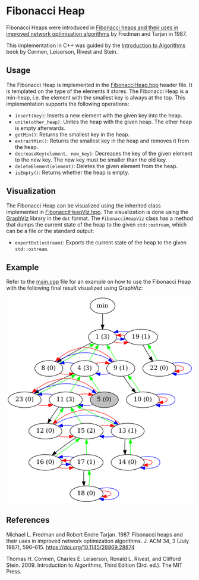 # Fibonacci Heap

Fibonacci Heaps were introduced in [Fibonacci heaps and their uses in improved network optimization algorithms](https://dl.acm.org/doi/10.1145/28869.28874) by Fredman and Tarjan in 1987.

This implementation in C++ was guided by the [Introduction to Algorithms](https://mitpress.mit.edu/books/introduction-algorithms-third-edition) book by Cormen, Leiserson, Rivest and Stein.


## Usage

The Fibonacci Heap is implemented in the [FibonacciHeap.hpp](./src/FibonacciHeap/FibonacciHeap.hpp) header file. It is templated on the type of the elements it stores. The Fibonacci Heap is a min-heap, i.e. the element with the smallest key is always at the top. This implementation supports the following operations:

* `insert(key)`: Inserts a new element with the given key into the heap.
* `unite(other_heap)`: Unites the heap with the given heap. The other heap is empty afterwards.
* `getMin()`: Returns the smallest key in the heap.
* `extractMin()`: Returns the smallest key in the heap and removes it from the heap.
* `decreaseKey(element, new_key)`: Decreases the key of the given element to the new key. The new key must be smaller than the old key.
* `deleteElement(element)`: Deletes the given element from the heap.
* `isEmpty()`: Returns whether the heap is empty.

## Visualization

The Fibonacci Heap can be visualized using the inherited class implemented in [FibonacciHeapViz.hpp](./src/FibonacciHeap/FibonacciHeapViz.hpp). The visualization is done using the [GraphViz](https://www.graphviz.org/) library in the `dot` format. The `FibonacciHeapViz` class has a method that dumps the current state of the heap to the given `std::ostream`, which can be a file or the standard output:

* `exportDot(ostream)`: Exports the current state of the heap to the given `std::ostream`.


## Example

Refer to the [main.cpp](./src/main.cpp) file for an example on how to use the Fibonacci Heap with the following final result visualized using GraphViz:

![Example Visualization](example/fibheap.png)


## References

Michael L. Fredman and Robert Endre Tarjan. 1987. Fibonacci heaps and their uses in improved network optimization algorithms. J. ACM 34, 3 (July 1987), 596–615. https://doi.org/10.1145/28869.28874

Thomas H. Cormen, Charles E. Leiserson, Ronald L. Rivest, and Clifford Stein. 2009. Introduction to Algorithms, Third Edition (3rd. ed.). The MIT Press.
